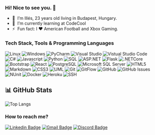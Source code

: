 ### Hi! Nice to see you. 👋


- 🔭 &nbsp;I’m Illés, 23 years old living in Budapest, Hungary.
- 🌱 &nbsp;I’m currently learning at CodeCool
- ⚡ &nbsp;Fun fact: I :heart: American Football and Xbox Gaming.


### Tech Stack, Tools & Programming Languages
![Linux](http://img.shields.io/badge/OS-Linux-red?logo=linux&logoColor=white)
![Windows](http://img.shields.io/badge/OS-Windows-blue?logo=windows&logoColor=white)
![PyCharm](http://img.shields.io/badge/Editor-PyCharm-red?logo=PyCharm&logoColor=white)
![Visual Studio](http://img.shields.io/badge/Editor-Visual_Studio-blue?logo=visual%20studio&logoColor=white)
![Vistual Studio Code](http://img.shields.io/badge/Editor-Visual_Studio_Code-darkgreen?logo=visual%20studio%20code&logoColor=white)
![C#](http://img.shields.io/badge/Programming_Language-C%23-blue?logo=csharp&logoColor=white)
![Javascript](http://img.shields.io/badge/Programming_Language-Javascript-darkgreen?logo=javascript&logoColor=white)
![Python](http://img.shields.io/badge/Programming_Language-Python-darkgreen?logo=python&logoColor=white)
![SQL](http://img.shields.io/badge/Programming_Language-SQL-darkgreen)
![ASP.NET](http://img.shields.io/badge/Framework-ASP.NET-blue?logo=.NET&logoColor=white)
![Flask](http://img.shields.io/badge/Framework-Flask-red?logo=flask&logoColor=white)
![.NETCore](http://img.shields.io/badge/Framework-.NET_Core-blue?logo=.NET&logoColor=white)
![Bootstrap](http://img.shields.io/badge/Library-Bootstrap-darkgreen?logo=bootstrap&logoColor=white)
![React](http://img.shields.io/badge/Library-React-blue?logo=react&logoColor=white)
![PostgreSQL](http://img.shields.io/badge/Database-PostgreSQL-red?logo=postgresql&logoColor=white)
![Microsoft SQL Server](http://img.shields.io/badge/Database-Microsoft_SQL_Server-blue?logo=microsoft-sql-server&logoColor=white)
![HTML5](http://img.shields.io/badge/Markup_Language-HTML5-darkgreen?logo=html5&logoColor=white)
![Markdown](http://img.shields.io/badge/Markup_Language-Markdown-darkgreen?logo=markdown&logoColor=white)
![CSS3](http://img.shields.io/badge/Style_Sheet_Language-CSS3-darkgreen?logo=css3&logoColor=white)
![UML](http://img.shields.io/badge/Modeling_Language-UML-darkgreen)
![Git](http://img.shields.io/badge/Version_Control-Git-darkgreen?logo=git&logoColor=white)
![GitFlow](http://img.shields.io/badge/Version_Control-GitFlow-darkgreen?logo=git&logoColor=white)
![GitHub](http://img.shields.io/badge/Version_Control-GitHub-darkgreen?logo=github&logoColor=white)
![GitHub Issues](http://img.shields.io/badge/Issue_Tracking-GitHub_Issues-darkgreen?logo=github&logoColor=white)
![NUnit](http://img.shields.io/badge/Unit_Testing-NUnit-blue)
![Docker](http://img.shields.io/badge/DevOps-Docker-red?logo=docker&logoColor=white)
![Heroku](http://img.shields.io/badge/DevOps-Heroku-red?logo=heroku&logoColor=white)
![SSH](http://img.shields.io/badge/Network-SSH-darkgreen)




## 📊 GitHub Stats

![Top Langs](https://github-readme-stats.vercel.app/api/top-langs/?username=keczanilles&theme=tokyonight)



### How to reach me?
[![Linkedin Badge](https://img.shields.io/badge/-Keczán_Illés-blue?style=flat-square&logo=Linkedin&logoColor=white)](https://www.linkedin.com/in/illés-keczán/)
[![Gmail Badge](https://img.shields.io/badge/-illeskeczan99@gmail.com-d14836?style=flat-square&logo=Gmail&logoColor=white)](mailto:illeskeczan99@gmail.com)
[![Discord Badge](https://img.shields.io/badge/-illes19%236961-7289da?style=flat-square&logo=Discord&logoColor=white)](https://discordapp.com/users/699504945120149565)
